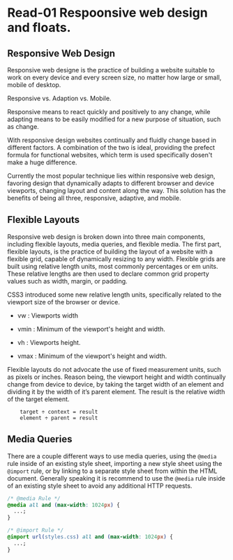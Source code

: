 # Read-01 Respoonsive web design and floats.

## Responsive Web Design

Responsive web designe is the practice of building a website suitable to work on every device and every screen size, no matter how large or small, mobile of desktop.

Responsive vs. Adaption vs. Mobile.

Responsive means to react quickly and positively to any change, while adapting means to be easily modified for a new purpose of situation, such as change.

With responsive design websites continually and fluidly change based in different factors. A combination of the two is ideal, providing the prefect formula for functional websites, which term is used specifically dosen't make a huge difference.

Currently the most popular technique lies within responsive web design, favoring design that dynamically adapts to different browser and device viewports, changing layout and content along the way. This solution has the benefits of being all three, responsive, adaptive, and mobile.

## Flexible Layouts

Responsive web design is broken down into three main components, including flexible layouts, media queries, and flexible media. The first part, flexible layouts, is the practice of building the layout of a website with a flexible grid, capable of dynamically resizing to any width. Flexible grids are built using relative length units, most commonly percentages or em units. These relative lengths are then used to declare common grid property values such as width, margin, or padding.

CSS3 introduced some new relative length units, specifically related to the viewport size of the browser or device.

- vw : Viewports width

- vmin : Minimum of the viewport's height and width.

- vh : Viewports height.

- vmax : Minimum of the viewport's height and width.

Flexible layouts do not advocate the use of fixed measurement units, such as pixels or inches. Reason being, the viewport height and width continually change from device to device, by taking the target width of an element and dividing it by the width of it’s parent element. The result is the relative width of the target element.

        target ÷ context = result
        element ÷ parent = result

## Media Queries

There are a couple different ways to use media queries, using the `@media` rule inside of an existing style sheet, importing a new style sheet using the `@import` rule, or by linking to a separate style sheet from within the HTML document. Generally speaking it is recommend to use the `@media` rule inside of an existing style sheet to avoid any additional HTTP requests.

```css
/* @media Rule */
@media all and (max-width: 1024px) {
  ...;
}

/* @import Rule */
@import url(styles.css) all and (max-width: 1024px) {
  ...;
}
```

